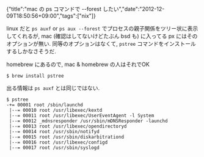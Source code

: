 {"title":"mac の ps コマンドで --forest したい","date":"2012-12-09T18:50:56+09:00","tags":["nix"]}

linux だと `ps auxf` or `ps aux --forest` でプロセスの親子関係をツリー状に表示してくれるが, mac (確認はしてないけどたぶん bsd も) に入ってる px にはそのオプションが無い. 同等のオプションはなくて, `pstree` コマンドをインストールするしかなさそうだ.

homebrew にあるので, mac & homebrew の人はそれでOK

    $ brew install pstree

出る情報は `ps auxf` とは同じではない.

    $ pstree
    -+= 00001 root /sbin/launchd
     |--= 00010 root /usr/libexec/kextd
     |--= 00011 root /usr/libexec/UserEventAgent -l System
     |--= 00012 _mdnsresponder /usr/sbin/mDNSResponder -launchd
     |--= 00013 root /usr/libexec/opendirectoryd
     |--= 00014 root /usr/sbin/notifyd
     |--= 00015 root /usr/sbin/diskarbitrationd
     |--= 00016 root /usr/libexec/configd
     |--= 00017 root /usr/sbin/syslogd
